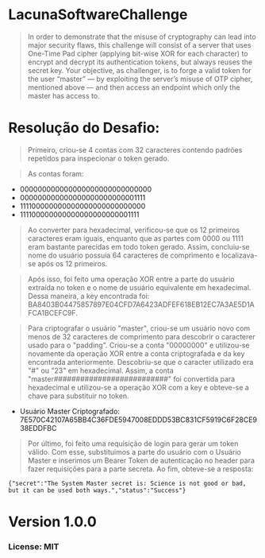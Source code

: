 # LacunaSoftwareChallenge

> In order to demonstrate that the misuse of cryptography can lead into major security flaws, this challenge will consist of a server that uses One-Time Pad cipher (applying bit-wise XOR for each character) to encrypt and decrypt its authentication tokens, but always reuses the secret key.
Your objective, as challenger, is to forge a valid token for the user “master” — by exploiting the server’s misuse of OTP cipher, mentioned above — and then access an endpoint which only the master has access to.

# Resolução do Desafio:

> Primeiro, criou-se 4 contas com 32 caracteres contendo padrões repetidos para inspecionar o token gerado.

> As contas foram:
- 000000000000000000000000000000
- 000000000000000000000000001111
- 111100000000000000000000000000
- 111100000000000000000000001111

> Ao converter para hexadecimal, verificou-se que os 12 primeiros caracteres eram iguais, enquanto que as partes com 0000 ou 1111 eram bastante parecidas em todo token gerado. Assim, concluiu-se nome do usuário possuia 64 caracteres de comprimento e localizava-se após os 12 primeiros.

> Após isso, foi feito uma operação XOR entre a parte do usuário extraída no token e o nome de usuário equivalente em hexadecimal. Dessa maneira, a key encontrada foi: BA8403B04475857897E04CFD7A6423ADFEF618EB12EC7A3AE5D1AFCA1BCEFC9F.

> Para criptografar o usuário "master", criou-se um usuário novo com menos de 32 caracteres de comprimento para descobrir o caracterer usado para o "padding". Criou-se a conta  "00000000" e utilizou-se novamente da operação XOR entre a conta criptografada e da key encontrada anteriormente. Descobriu-se que o caracter utilizado era "#" ou "23" em hexadecimal. Assim, a conta "master##########################" foi convertida para hexadecimal e utilizou-se a operação XOR com a key e obteve-se a chave para substituir no token.

- Usuário Master Criptografado: 7E570C42107A65BB4C36FDE5947008EDDD53BC831CF5919C6F28CE938EDDFBC

> Por último, foi feito uma requisição de login para gerar um token válido. Com esse, substituimos a parte do usuário com o Usuário Master e inserimos um Bearer Token de autenticação no header para fazer requisições para a parte secreta. Ao fim, obteve-se a resposta:

```
{"secret":"The System Master secret is: Science is not good or bad, but it can be used both ways.","status":"Success"}
```


# Version 1.0.0
### License: MIT
